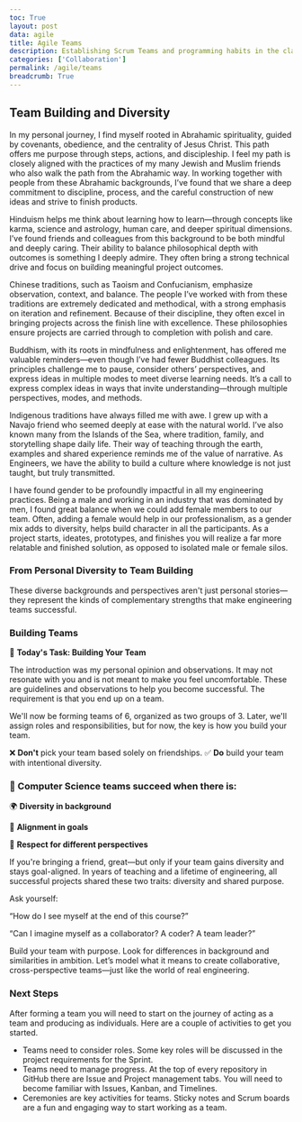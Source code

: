 ```yaml
---
toc: True
layout: post
data: agile
title: Agile Teams 
description: Establishing Scrum Teams and programming habits in the classroom.
categories: ['Collaboration']
permalink: /agile/teams
breadcrumb: True
---
```


## Team Building and Diversity

In my personal journey, I find myself rooted in Abrahamic spirituality, guided by covenants, obedience, and the centrality of Jesus Christ. This path offers me purpose through steps, actions, and discipleship. I feel my path is closely aligned with the practices of my many Jewish and Muslim friends who also walk the path from the Abrahamic way. In working together with people from these Abrahamic backgrounds, I’ve found that we share a deep commitment to discipline, process, and the careful construction of new ideas and strive to finish products.

Hinduism helps me think about learning how to learn—through concepts like karma, science and astrology, human care, and deeper spiritual dimensions. I’ve found friends and colleagues from this background to be both mindful and deeply caring. Their ability to balance philosophical depth with outcomes is something I deeply admire. They often bring a strong technical drive and focus on building meaningful project outcomes.

Chinese traditions, such as Taoism and Confucianism, emphasize observation, context, and balance. The people I’ve worked with from these traditions are extremely dedicated and methodical, with a strong emphasis on iteration and refinement. Because of their discipline, they often excel in bringing projects across the finish line with excellence. These philosophies ensure projects are carried through to completion with polish and care.

Buddhism, with its roots in mindfulness and enlightenment, has offered me valuable reminders—even though I’ve had fewer Buddhist colleagues. Its principles challenge me to pause, consider others’ perspectives, and express ideas in multiple modes to meet diverse learning needs. It’s a call to express complex ideas in ways that invite understanding—through multiple perspectives, modes, and methods.

Indigenous traditions have always filled me with awe. I grew up with a Navajo friend who seemed deeply at ease with the natural world. I’ve also known many from the Islands of the Sea, where tradition, family, and storytelling shape daily life. Their way of teaching through the earth, examples and shared experience reminds me of the value of narrative. As Engineers, we have the ability to build a culture where knowledge is not just taught, but truly transmitted.

I have found gender to be profoundly impactful in all my engineering practices. Being a male and working in an industry that was dominated by men, I found great balance when we could add female members to our team. Often, adding a female would help in our professionalism, as a gender mix adds to diversity, helps build character in all the participants. As a project starts, ideates, prototypes, and finishes you will realize a far more relatable and finished solution, as opposed to isolated male or female silos.

### From Personal Diversity to Team Building

These diverse backgrounds and perspectives aren't just personal stories—they represent the kinds of complementary strengths that make engineering teams successful.

### Building Teams

🎯 **Today's Task: Building Your Team**

The introduction was my personal opinion and observations. It may not resonate with you and is not meant to make you feel uncomfortable. These are guidelines and observations to help you become successful. The requirement is that you end up on a team.

We'll now be forming teams of 6, organized as two groups of 3.
Later, we'll assign roles and responsibilities, but for now, the key is how you build your team.

❌ **Don't** pick your team based solely on friendships.
✅ **Do** build your team with intentional diversity.

### 🚀 Computer Science teams succeed when there is:

🌍 **Diversity in background**

🎯 **Alignment in goals**

🤝 **Respect for different perspectives**

If you're bringing a friend, great—but only if your team gains diversity and stays goal-aligned. In years of teaching and a lifetime of engineering, all successful projects shared these two traits: diversity and shared purpose.

Ask yourself:

“How do I see myself at the end of this course?”

“Can I imagine myself as a collaborator? A coder? A team leader?”

Build your team with purpose. Look for differences in background and similarities in ambition. Let’s model what it means to create collaborative, cross-perspective teams—just like the world of real engineering.

### Next Steps

After forming a team you will need to start on the journey of acting as a team and producing as individuals.  Here are a couple of activities to get you started.

* Teams need to consider roles.  Some key roles will be discussed in the project requirements for the Sprint. 
* Teams need to manage progress. At the top of every repository in GitHub there are Issue and Project management tabs. You will need to become familiar with Issues, Kanban, and Timelines.
* Ceremonies are key activities for teams. Sticky notes and Scrum boards are a fun and engaging way to start working as a team.
